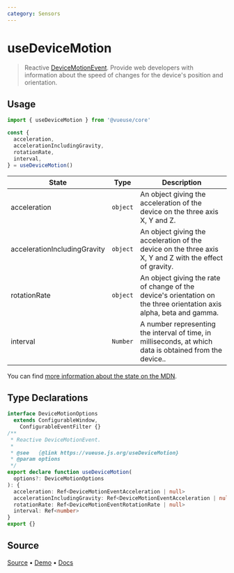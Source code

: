 ```yaml
---
category: Sensors
---
```


<!--DEMO_STARTS-->
<script setup>
import Demo from './demo.vue'
</script>
<DemoContainer><Demo/></DemoContainer>
<!--DEMO_ENDS-->

<!--HEAD_STARTS--><!--HEAD_ENDS-->


# useDeviceMotion

> Reactive [DeviceMotionEvent](https://developer.mozilla.org/en-US/docs/Web/API/DeviceMotionEvent). Provide web developers with information about the speed of changes for the device's position and orientation.

## Usage

```js
import { useDeviceMotion } from '@vueuse/core'

const {
  acceleration,
  accelerationIncludingGravity,
  rotationRate,
  interval,
} = useDeviceMotion()
```

| State                        | Type     | Description                                                                                                          |
| ---------------------------- | -------- | -------------------------------------------------------------------------------------------------------------------- |
| acceleration                 | `object` | An object giving the acceleration of the device on the three axis X, Y and Z.                                        |
| accelerationIncludingGravity | `object` | An object giving the acceleration of the device on the three axis X, Y and Z with the effect of gravity.             |
| rotationRate                 | `object` | An object giving the rate of change of the device's orientation on the three orientation axis alpha, beta and gamma. |
| interval                     | `Number` | A number representing the interval of time, in milliseconds, at which data is obtained from the device..             |

You can find [more information about the state on the MDN](https://developer.mozilla.org/en-US/docs/Web/API/DeviceMotionEvent#Properties).


<!--FOOTER_STARTS-->
## Type Declarations

```typescript
interface DeviceMotionOptions
  extends ConfigurableWindow,
    ConfigurableEventFilter {}
/**
 * Reactive DeviceMotionEvent.
 *
 * @see   {@link https://vueuse.js.org/useDeviceMotion}
 * @param options
 */
export declare function useDeviceMotion(
  options?: DeviceMotionOptions
): {
  acceleration: Ref<DeviceMotionEventAcceleration | null>
  accelerationIncludingGravity: Ref<DeviceMotionEventAcceleration | null>
  rotationRate: Ref<DeviceMotionEventRotationRate | null>
  interval: Ref<number>
}
export {}
```

## Source

[Source](https://github.com/antfu/vueuse/blob/master/packages/core/useDeviceMotion/index.ts) • [Demo](https://github.com/antfu/vueuse/blob/master/packages/core/useDeviceMotion/demo.vue) • [Docs](https://github.com/antfu/vueuse/blob/master/packages/core/useDeviceMotion/index.md)


<!--FOOTER_ENDS-->